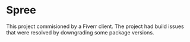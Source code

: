 # Spree

This project commisioned by a Fiverr client. The project had build issues that were resolved by downgrading some package versions.
